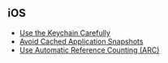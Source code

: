## iOS

* [Use the Keychain Carefully](use-the-keychain-carefully.md)
* [Avoid Cached Application Snapshots](avoid-cached-application-snapshots.md)
* [Use Automatic Reference Counting (ARC)](use-automatic-reference-counting.md)
